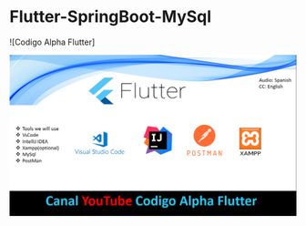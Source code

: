 # Flutter-SpringBoot-MySql

![Codigo Alpha Flutter]

![alt text](https://github.com/codigoalphacol/Flutter-SpringBoot-MySql/blob/main/tools.png)
